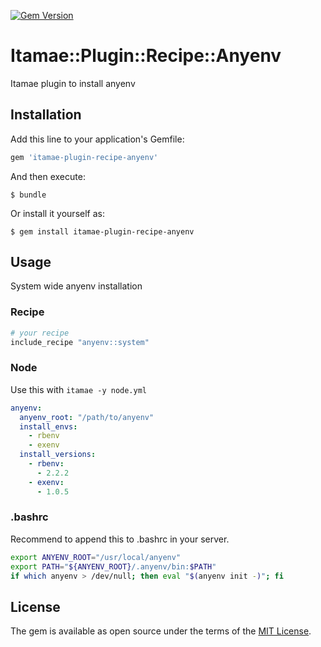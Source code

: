[![Gem Version](https://badge.fury.io/rb/itamae-plugin-recipe-anyenv.svg)](http://badge.fury.io/rb/itamae-plugin-recipe-anyenv)
# Itamae::Plugin::Recipe::Anyenv

Itamae plugin to install anyenv

## Installation

Add this line to your application's Gemfile:

```ruby
gem 'itamae-plugin-recipe-anyenv'
```

And then execute:

    $ bundle

Or install it yourself as:

    $ gem install itamae-plugin-recipe-anyenv

## Usage

System wide anyenv installation

### Recipe

```ruby
# your recipe
include_recipe "anyenv::system"
```

### Node

Use this with `itamae -y node.yml`

```yml
anyenv:
  anyenv_root: "/path/to/anyenv"
  install_envs:
    - rbenv
    - exenv
  install_versions:
    - rbenv:
      - 2.2.2
    - exenv:
      - 1.0.5
```

### .bashrc

Recommend to append this to .bashrc in your server.

```bash
export ANYENV_ROOT="/usr/local/anyenv"
export PATH="${ANYENV_ROOT}/.anyenv/bin:$PATH"
if which anyenv > /dev/null; then eval "$(anyenv init -)"; fi
```

## License

The gem is available as open source under the terms of the [MIT License](http://opensource.org/licenses/MIT).

